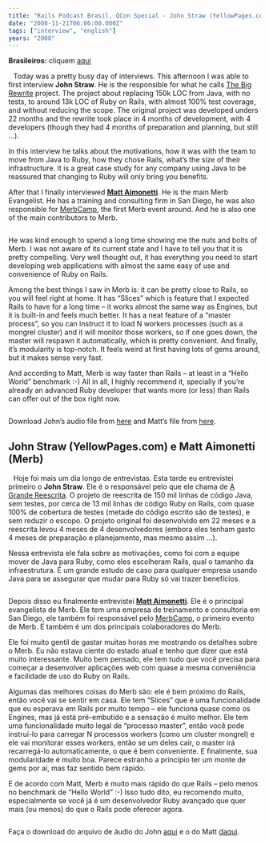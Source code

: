 ```yaml
---
title: "Rails Podcast Brasil, QCon Special - John Straw (YellowPages.com) and Matt Aimonetti (Merb)"
date: "2008-11-21T06:06:00.000Z"
tags: ["interview", "english"]
years: "2008"
---
```


<p></p>
<p><strong>Brasileiros:</strong> cliquem <a href="/2008/11/21/rails-podcast-brasil-qcon-special-john-straw-yellowpages-com-and-matt-aimonetti-merb#john_matt">aqui</a></p>
<div style="float:left; margin: 5px"><img src="http://s3.amazonaws.com/akitaonrails/assets/2008/11/21/johnstraw.jpg" srcset="http://s3.amazonaws.com/akitaonrails/assets/2008/11/21/johnstraw.jpg 2x" alt=""></div>
<p>Today was a pretty busy day of interviews. This afternoon I was able to first interview <strong>John Straw</strong>. He is the responsible for what he calls <a href="http://uploads.en.oreilly.com/1/event/6/Surviving%20the%20Big%20Rewrite_%20Moving%20YELLOWPAGES_COM%20to%20Rails%20Presentation%201.pdf">The Big Rewrite</a> project. The project about replacing 150k <span class="caps">LOC</span> from Java, with no tests, to around 13k <span class="caps">LOC</span> of Ruby on Rails, with almost 100% test coverage, and without reducing the scope. The original project was developed unders 22 months and the rewrite took place in 4 months of development, with 4 developers (though they had 4 months of preparation and planning, but still …). </p>
<p>In this interview he talks about the motivations, how it was with the team to move from Java to Ruby, how they chose Rails, what’s the size of their infrastructure. It is a great case study for any company using Java to be reassured that changing to Ruby will only bring you benefits.</p>
<p>After that I finally interviewed <a href="http://wiki.merbivore.com/"><strong>Matt Aimonetti</strong></a>. He is the main Merb Evangelist. He has a training and consulting firm in San Diego, he was also responsible for <a href="http://www.merbcamp.com/">MerbCamp</a>, the first Merb event around. And he is also one of the main contributors to Merb.</p>
<p style="text-align: center"><a href="http://www.slideshare.net/mattetti/merb-for-the-enterprise-presentation/v1"><img src="http://s3.amazonaws.com/akitaonrails/assets/2008/11/21/2934507309_f5973aee53.jpg" srcset="http://s3.amazonaws.com/akitaonrails/assets/2008/11/21/2934507309_f5973aee53.jpg 2x" alt=""></a></p>
<p>He was kind enough to spend a long time showing me the nuts and bolts of Merb. I was not aware of its current state and I have to tell you that it is pretty compelling. Very well thought out, it has everything you need to start developing web applications with almost the same easy of use and convenience of Ruby on Rails.</p>
<p>Among the best things I saw in Merb is: it can be pretty close to Rails, so you will feel right at home. It has “Slices” which is feature that I expected Rails to have for a long time – it works almost the same way as Engines, but it is built-in and feels much better. It has a neat feature of a “master process”, so you can instruct it to load N workers processes (such as a mongrel cluster) and it will monitor those workers, so if one goes down, the master will respawn it automatically, which is pretty convenient. And finally, it’s modularity is top-notch. It feels weird at first having lots of gems around, but it makes sense very fast.</p>
<p>And according to Matt, Merb is way faster than Rails – at least in a “Hello World” benchmark :-) All in all, I highly recommend it, specially if you’re already an advanced Ruby developer that wants more (or less) than Rails can offer out of the box right now.</p>
<p style="text-align: center"><a href="http://www.slideshare.net/mattetti/merb-for-the-enterprise-presentation/v1"><img src="http://s3.amazonaws.com/akitaonrails/assets/2008/11/21/Picture_2.png" srcset="http://s3.amazonaws.com/akitaonrails/assets/2008/11/21/Picture_2.png 2x" alt=""></a></p>
<p>Download John’s audio file from <a href="/files/john_straw.mp3">here</a> and Matt’s file from <a href="/files/matt_aimonetti.mp3">here</a>.</p>
<p></p>
<p></p>
<p><a name="john_matt"></a></p>
<h2>John Straw (YellowPages.com) e Matt Aimonetti (Merb)</h2>
<div style="float:left; margin: 5px"><img src="https://s3.amazonaws.com/akitaonrails/assets/2008/11/21/johnstraw.jpg" srcset="https://s3.amazonaws.com/akitaonrails/assets/2008/11/21/johnstraw.jpg 2x" alt=""></div>
<p>Hoje foi mais um dia longo de entrevistas. Esta tarde eu entrevistei primeiro o <strong>John Straw</strong>. Ele é o responsável pelo que ele chama de <a href="https://uploads.en.oreilly.com/1/event/6/Surviving%20the%20Big%20Rewrite_%20Moving%20YELLOWPAGES_COM%20to%20Rails%20Presentation%201.pdf">A Grande Reescrita</a>. O projeto de reescrita de 150 mil linhas de código Java, sem testes, por cerca de 13 mil linhas de código Ruby on Rails, com quase 100% de cobertura de testes (metade do código escrito são de testes), e sem reduzir o escopo. O projeto original foi desenvolvido em 22 meses e a reescrita levou 4 meses de 4 desenvolvedores (embora eles tenham gasto 4 meses de preparação e planejamento, mas mesmo assim …).</p>
<p>Nessa entrevista ele fala sobre as motivações, como foi com a equipe mover de Java para Ruby, como eles escolheram Rails, qual o tamanho da infraestrutura. É um grande estudo de caso para qualquer empresa usando Java para se assegurar que mudar para Ruby só vai trazer benefícios.</p>
<p style="text-align: center"><a href="https://www.slideshare.net/mattetti/merb-for-the-enterprise-presentation/v1"><img src="https://s3.amazonaws.com/akitaonrails/assets/2008/11/21/2934507309_f5973aee53.jpg" srcset="https://s3.amazonaws.com/akitaonrails/assets/2008/11/21/2934507309_f5973aee53.jpg 2x" alt=""></a></p>
<p>Depois disso eu finalmente entrevistei <a href="https://wiki.merbivore.com/"><strong>Matt Aimonetti</strong></a>. Ele é o principal evangelista de Merb. Ele tem uma empresa de treinamento e consultoria em San Diego, ele também foi responsável pelo <a href="https://www.merbcamp.com/">MerbCamp</a>, o primeiro evento de Merb. E também é um dos principais colaboradores do Merb.</p>
<p>Ele foi muito gentil de gastar muitas horas me mostrando os detalhes sobre o Merb. Eu não estava ciente do estado atual e tenho que dizer que está muito interessante. Muito bem pensado, ele tem tudo que você precisa para começar a desenvolver aplicações web com quase a mesma conveniência e facilidade de uso do Ruby on Rails.</p>
<p>Algumas das melhores coisas do Merb são: ele é bem próximo do Rails, então você vai se sentir em casa. Ele tem “Slices” que é uma funcionalidade que eu esperava em Rails por muito tempo – ele funciona quase como os Engines, mas já está pré-embutido e a sensação é muito melhor. Ele tem uma funcionalidade muito legal de “processo master”, então você pode instruí-lo para carregar N processos workers (como um cluster mongrel) e ele vai monitorar esses workers, então se um deles cair, o master irá recarregá-lo automaticamente, o que é bem conveniente. E finalmente, sua modularidade é muito boa. Parece estranho a princípio ter um monte de gems por aí, mas faz sentido bem rápido.</p>
<p>E de acordo com Matt, Merb é muito mais rápido do que Rails – pelo menos no benchmark de “Hello World” :-) Isso tudo dito, eu recomendo muito, especialmente se você já é um desenvolvedor Ruby avançado que quer mais (ou menos) do que o Rails pode oferecer agora.</p>
<p style="text-align: center"><a href="https://www.slideshare.net/mattetti/merb-for-the-enterprise-presentation/v1"><img src="https://s3.amazonaws.com/akitaonrails/assets/2008/11/21/Picture_2.png" srcset="https://s3.amazonaws.com/akitaonrails/assets/2008/11/21/Picture_2.png 2x" alt=""></a></p>
<p>Faça o download do arquivo de áudio do John <a href="/files/john_straw.mp3">aqui</a> e o do Matt <a href="/files/matt_aimonetti.mp3">daqui</a>.</p>
<p></p>